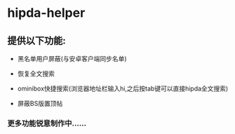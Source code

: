 # hipda-helper

## 提供以下功能:
- 黑名单用户屏蔽(与安卓客户端同步名单)

- 恢复全文搜索

- ominibox快捷搜索(浏览器地址栏输入hi,之后按tab键可以直接hipda全文搜索)

- 屏蔽BS版置顶帖

### 更多功能锐意制作中......
